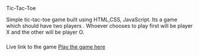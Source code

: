 ##
Tic-Tac-Toe

Simple tic-tac-toe game built using HTML,CSS, JavaScript.
Its a game which should have two players .
Whoever chooses to play first will be player X and the other will be player O.



###
Live link to the game 
[Play the game here](http://kavithachunduri.github.io/TICTACTOE/)






